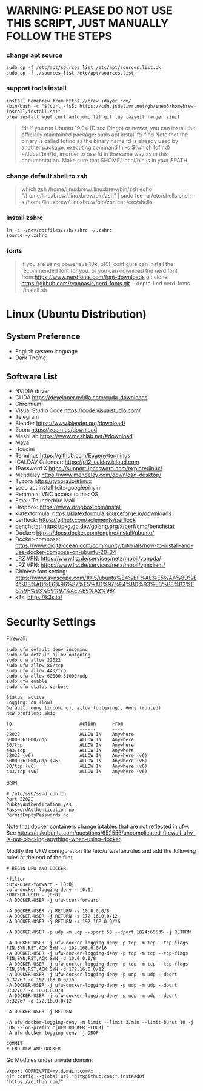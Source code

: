
# WARNING: PLEASE DO NOT USE THIS SCRIPT, JUST MANUALLY FOLLOW THE STEPS

### change apt source
```
sudo cp -f /etc/apt/sources.list /etc/apt/sources.list.bk
sudo cp -f ./sources.list /etc/apt/sources.list
```
### support tools install
```
install homebrew from https://brew.idayer.com/
/bin/bash -c "$(curl -fsSL https://cdn.jsdelivr.net/gh/ineo6/homebrew-install/install.sh)"
brew install wget curl autojump fzf git lua lazygit ranger zinit 

```
> fd:
> If you run Ubuntu 19.04 (Disco Dingo) or newer, you can install the officially maintained package:
> sudo apt install fd-find
> Note that the binary is called fdfind as the binary name fd is already used by another package. 
> executing command ln -s $(which fdfind) ~/.local/bin/fd, in order to use fd in the same way as in this documentation. 
Make sure that $HOME/.local/bin is in your $PATH.

### change default shell to zsh 
> which zsh
> 	/home/linuxbrew/.linuxbrew/bin/zsh
> echo "/home/linuxbrew/.linuxbrew/bin/zsh" | sudo tee -a /etc/shells
> chsh -s /home/linuxbrew/.linuxbrew/bin/zsh
cat /etc/shells

### install zshrc 
```
ln -s ~/dev/dotfiles/zsh/zshrc ~/.zshrc
source ~/.zshrc
```

### fonts
> If you are using powerlevel10k, p10k configure can install the recommended font for you. 
> or you can download the nerd font from:https://www.nerdfonts.com/font-downloads
> git clone https://github.com/ryanoasis/nerd-fonts.git --depth 1
> cd nerd-fonts
> ./install.sh

# Linux (Ubuntu Distribution)

## System Preference

- English system language
- Dark Theme

## Software List

- NVIDIA driver
- CUDA https://developer.nvidia.com/cuda-downloads
- Chromium
- Visual Studio Code https://code.visualstudio.com/
- Telegram
- Blender https://www.blender.org/download/
- Zoom https://zoom.us/download
- MeshLab https://www.meshlab.net/#download
- Maya
- Houdini
- Terminus https://github.com/Eugeny/terminus
- iCALDAV Calendar: https://p12-caldav.icloud.com
- 1Password X https://support.1password.com/explore/linux/
- Mendeley https://www.mendeley.com/download-desktop/
- Typora https://typora.io/#linux
- sudo apt install fcitx-googlepinyin
- Remmnia: VNC access to macOS
- Email: Thunderbird Mail
- Dropbox: https://www.dropbox.com/install
- klatexformula: https://klatexformula.sourceforge.io/downloads
- perflock: https://github.com/aclements/perflock
- benchstat: https://pkg.go.dev/golang.org/x/perf/cmd/benchstat
- Docker: https://docs.docker.com/engine/install/ubuntu/
- Docker-compose: https://www.digitalocean.com/community/tutorials/how-to-install-and-use-docker-compose-on-ubuntu-20-04
- LRZ VPN: https://www.lrz.de/services/netz/mobil/vpnpda/
- LRZ VPN: https://www.lrz.de/services/netz/mobil/vpnclient/
- Chinese font setting: https://www.synscope.com/1015/ubuntu%E4%BF%AE%E5%A4%8D%E4%B8%AD%E6%96%87%E5%AD%97%E4%BD%93%E6%B8%B2%E6%9F%93%E9%97%AE%E9%A2%98/
- k3s: https://k3s.io/

# Security Settings

Firewall:

```
sudo ufw default deny incoming
sudo ufw default allow outgoing
sudo ufw allow 22022
sudo ufw allow 80/tcp
sudo ufw allow 443/tcp
sudo ufw allow 60000:61000/udp
sudo ufw enable
sudo ufw status verbose

Status: active
Logging: on (low)
Default: deny (incoming), allow (outgoing), deny (routed)
New profiles: skip

To                         Action      From
--                         ------      ----
22022                      ALLOW IN    Anywhere
60000:61000/udp            ALLOW IN    Anywhere
80/tcp                     ALLOW IN    Anywhere
443/tcp                    ALLOW IN    Anywhere
22022 (v6)                 ALLOW IN    Anywhere (v6)
60000:61000/udp (v6)       ALLOW IN    Anywhere (v6)
80/tcp (v6)                ALLOW IN    Anywhere (v6)
443/tcp (v6)               ALLOW IN    Anywhere (v6)
```

SSH:

```
# /etc/ssh/sshd_config
Port 22022
PubkeyAuthentication yes
PasswordAuthentication no
PermitEmptyPasswords no
```

Note that docker containers change iptables that are not reflected in ufw.
See https://askubuntu.com/questions/652556/uncomplicated-firewall-ufw-is-not-blocking-anything-when-using-docker.

Modify the UFW configuration file /etc/ufw/after.rules and add the following rules at the end of the file:

```
# BEGIN UFW AND DOCKER

*filter
:ufw-user-forward - [0:0]
:ufw-docker-logging-deny - [0:0]
:DOCKER-USER - [0:0]
-A DOCKER-USER -j ufw-user-forward

-A DOCKER-USER -j RETURN -s 10.0.0.0/8
-A DOCKER-USER -j RETURN -s 172.16.0.0/12
-A DOCKER-USER -j RETURN -s 192.168.0.0/16

-A DOCKER-USER -p udp -m udp --sport 53 --dport 1024:65535 -j RETURN

-A DOCKER-USER -j ufw-docker-logging-deny -p tcp -m tcp --tcp-flags FIN,SYN,RST,ACK SYN -d 192.168.0.0/16
-A DOCKER-USER -j ufw-docker-logging-deny -p tcp -m tcp --tcp-flags FIN,SYN,RST,ACK SYN -d 10.0.0.0/8
-A DOCKER-USER -j ufw-docker-logging-deny -p tcp -m tcp --tcp-flags FIN,SYN,RST,ACK SYN -d 172.16.0.0/12
-A DOCKER-USER -j ufw-docker-logging-deny -p udp -m udp --dport 0:32767 -d 192.168.0.0/16
-A DOCKER-USER -j ufw-docker-logging-deny -p udp -m udp --dport 0:32767 -d 10.0.0.0/8
-A DOCKER-USER -j ufw-docker-logging-deny -p udp -m udp --dport 0:32767 -d 172.16.0.0/12

-A DOCKER-USER -j RETURN

-A ufw-docker-logging-deny -m limit --limit 3/min --limit-burst 10 -j LOG --log-prefix "[UFW DOCKER BLOCK] "
-A ufw-docker-logging-deny -j DROP

COMMIT
# END UFW AND DOCKER
```

Go Modules under private domain:

```
export GOPRIVATE=my.domain.com/x
git config --global url."git@github.com:".insteadOf "https://github.com/"
```
